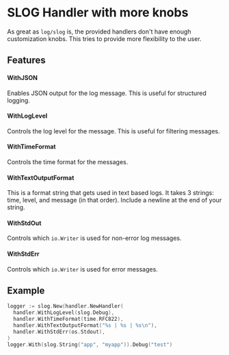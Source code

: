 # SLOG Handler with more knobs

As great as `log/slog` is, the provided handlers don't have enough customization knobs.  This tries to 
provide more flexibility to the user.

## Features

#### WithJSON
Enables JSON output for the log message.  This is useful for structured logging.

#### WithLogLevel
Controls the log level for the message.  This is useful for filtering messages.

#### WithTimeFormat
Controls the time format for the messages.

#### WithTextOutputFormat
This is a format string that gets used in text based logs.  It takes 3 strings: time, level, and message (in that order).  Include a newline at the end of your string.

#### WithStdOut
Controls which `io.Writer` is used for non-error log messages.

#### WithStdErr 
Controls which `io.Writer` is used for error messages.


## Example

```go 
logger := slog.New(handler.NewHandler(
  handler.WithLogLevel(slog.Debug),
  handler.WithTimeFormat(time.RFC822),
  handler.WithTextOutputFormat("%s | %s | %s\n"),
  handler.WithStdErr(os.Stdout),
)
logger.With(slog.String("app", "myapp")).Debug("test")
```
